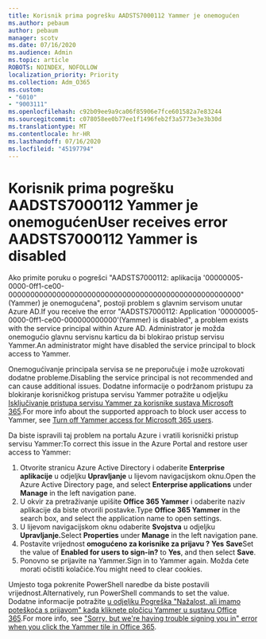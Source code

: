 ```yaml
---
title: Korisnik prima pogrešku AADSTS7000112 Yammer je onemogućen
ms.author: pebaum
author: pebaum
manager: scotv
ms.date: 07/16/2020
ms.audience: Admin
ms.topic: article
ROBOTS: NOINDEX, NOFOLLOW
localization_priority: Priority
ms.collection: Adm_O365
ms.custom:
- "6010"
- "9003111"
ms.openlocfilehash: c92b09ee9a9ca06f85906e7fce601582a7e83244
ms.sourcegitcommit: c078058ee0b77ee1f1496feb2f3a5773e3e3b30d
ms.translationtype: MT
ms.contentlocale: hr-HR
ms.lasthandoff: 07/16/2020
ms.locfileid: "45197794"
---
```

# <a name="user-receives-error-aadsts7000112-yammer-is-disabled"></a><span data-ttu-id="4a5c0-102">Korisnik prima pogrešku AADSTS7000112 Yammer je onemogućen</span><span class="sxs-lookup"><span data-stu-id="4a5c0-102">User receives error AADSTS7000112 Yammer is disabled</span></span>

<span data-ttu-id="4a5c0-103">Ako primite poruku o pogrešci "AADSTS7000112: aplikacija '00000005-0000-0ff1-ce00-00000000000000000000000000000000000000000000000000000"(Yammer) je onemogućena", postoji problem s glavnim servisom unutar Azure AD.</span><span class="sxs-lookup"><span data-stu-id="4a5c0-103">If you receive the error "AADSTS7000112: Application '00000005-0000-0ff1-ce00-000000000000'(Yammer) is disabled", a problem exists with the service principal within Azure AD.</span></span> <span data-ttu-id="4a5c0-104">Administrator je možda onemogućio glavnu servisnu karticu da bi blokirao pristup servisu Yammer.</span><span class="sxs-lookup"><span data-stu-id="4a5c0-104">An administrator might have disabled the service principal to block access to Yammer.</span></span>

<span data-ttu-id="4a5c0-105">Onemogućivanje principala servisa se ne preporučuje i može uzrokovati dodatne probleme.</span><span class="sxs-lookup"><span data-stu-id="4a5c0-105">Disabling the service principal is not recommended and can cause additional issues.</span></span> <span data-ttu-id="4a5c0-106">Dodatne informacije o podržanom pristupu za blokiranje korisničkog pristupa servisu Yammer potražite u odjeljku [Isključivanje pristupa servisu Yammer za korisnike sustava Microsoft 365](https://docs.microsoft.com/yammer/manage-yammer-users/turn-off-user-access).</span><span class="sxs-lookup"><span data-stu-id="4a5c0-106">For more info about the supported approach to block user access to Yammer, see [Turn off Yammer access for Microsoft 365 users](https://docs.microsoft.com/yammer/manage-yammer-users/turn-off-user-access).</span></span>  

<span data-ttu-id="4a5c0-107">Da biste ispravili taj problem na portalu Azure i vratili korisnički pristup servisu Yammer:</span><span class="sxs-lookup"><span data-stu-id="4a5c0-107">To correct this issue in the Azure Portal and restore user access to Yammer:</span></span>

1.  <span data-ttu-id="4a5c0-108">Otvorite stranicu Azure Active Directory i odaberite **Enterprise aplikacije** u odjeljku **Upravljanje** u lijevom navigacijskom oknu.</span><span class="sxs-lookup"><span data-stu-id="4a5c0-108">Open the Azure Active Directory page, and select **Enterprise applications** under **Manage** in the left navigation pane.</span></span>
3.  <span data-ttu-id="4a5c0-109">U okvir za pretraživanje upišite **Office 365 Yammer** i odaberite naziv aplikacije da biste otvorili postavke.</span><span class="sxs-lookup"><span data-stu-id="4a5c0-109">Type **Office 365 Yammer** in the search box, and select the application name to open settings.</span></span>
4.  <span data-ttu-id="4a5c0-110">U lijevom navigacijskom oknu odaberite **Svojstva** u odjeljku **Upravljanje.**</span><span class="sxs-lookup"><span data-stu-id="4a5c0-110">Select **Properties** under **Manage** in the left navigation pane.</span></span>
5.  <span data-ttu-id="4a5c0-111">Postavite vrijednost **omogućeno za korisnike za prijavu ?** **Yes** **Save**</span><span class="sxs-lookup"><span data-stu-id="4a5c0-111">Set the value of **Enabled for users to sign-in?** to **Yes**, and then select **Save**.</span></span>
6.  <span data-ttu-id="4a5c0-112">Ponovno se prijavite na Yammer.</span><span class="sxs-lookup"><span data-stu-id="4a5c0-112">Sign in to Yammer again.</span></span> <span data-ttu-id="4a5c0-113">Možda ćete morati očistiti kolačiće.</span><span class="sxs-lookup"><span data-stu-id="4a5c0-113">You might need to clear cookies.</span></span>

<span data-ttu-id="4a5c0-114">Umjesto toga pokrenite PowerShell naredbe da biste postavili vrijednost.</span><span class="sxs-lookup"><span data-stu-id="4a5c0-114">Alternatively, run PowerShell commands to set the value.</span></span> <span data-ttu-id="4a5c0-115">Dodatne informacije potražite [u odjeljku Pogreška "Nažalost, ali imamo poteškoća s prijavom" kada kliknete pločicu Yammer u sustavu Office 365](https://docs.microsoft.com/yammer/troubleshoot-problems/error-when-click-the-yammer-tile-in-office-365).</span><span class="sxs-lookup"><span data-stu-id="4a5c0-115">For more info, see ["Sorry, but we're having trouble signing you in" error when you click the Yammer tile in Office 365](https://docs.microsoft.com/yammer/troubleshoot-problems/error-when-click-the-yammer-tile-in-office-365).</span></span> 